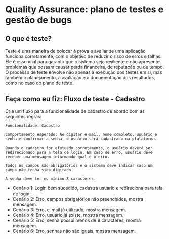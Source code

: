 # Quality Assurance: plano de testes e gestão de bugs

## O que é teste?

Teste é uma maneira de colocar à prova e avaliar se uma aplicação funciona corretamente, com o objetivo de reduzir o risco de erros e falhas. Ele é essencial para garantir que o sistema seja resiliente e não apresente problemas que possam causar perda financeira, de reputação ou de tempo. O processo de teste envolve não apenas a execução dos testes em si, mas também o planejamento, a avaliação e a documentação dos resultados, como no caso do plano de teste.

## Faça como eu fiz: Fluxo de teste - Cadastro

Crie um fluxo para a funcionalidade de cadastro de acordo com as seguintes regras:

```
Funcionalidade: Cadastro

Comportamento esperado: Ao digitar e-mail, nome completo, usuário e senha e confirmar a senha, o usuário será cadastrado na plataforma.

Quando o cadastro for efetuado corretamente, o usuário deverá ser redirecionado para a tela de login. Em caso de erro, usuário deve receber uma mensagem informando qual é o erro.

Todos os campos são obrigatórios e o sistema deve indicar caso um campo não tenha sido digitado.

A senha deve ter no mínimo 8 caracteres.
```
- Cenário 1: Login bem sucedido, cadastra usuário e redireciona para tela de login.
- Cenário 2: Erro, campos obrigatórios não preenchidos, mostra mensagem.
- Cenário 3: Erro, e-mail já utilizado, mostra mensagem.
- Cenário 4: Erro, usuário já existe, mostra mensagem.
- Cenário 5: Erro, senha possui menos de 8 caracteres, mostra mensagem.
- Cenário 6: Erro, senhas não são iguais, mostra mensagem.

